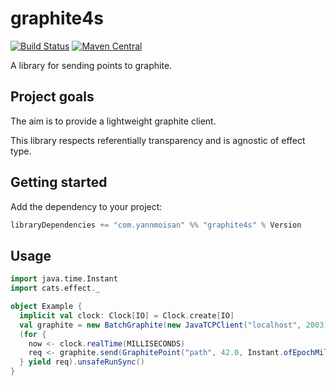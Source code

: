 # graphite4s

[![Build Status](https://travis-ci.org/YannMoisan/graphite4s.svg?branch=master)](https://travis-ci.org/YannMoisan/graphite4s) 
[![Maven Central](https://maven-badges.herokuapp.com/maven-central/com.yannmoisan/graphite4s_2.12/badge.svg)](https://maven-badges.herokuapp.com/maven-central/com.yannmoisan/graphite4s_2.12)

A library for sending points to graphite.

## Project goals

The aim is to provide a lightweight graphite client.
 
This library respects referentially transparency and is agnostic of effect type.

## Getting started

Add the dependency to your project:

```scala
libraryDependencies += "com.yannmoisan" %% "graphite4s" % Version
```

## Usage

```scala
import java.time.Instant
import cats.effect._

object Example {
  implicit val clock: Clock[IO] = Clock.create[IO]
  val graphite = new BatchGraphite(new JavaTCPClient("localhost", 2003))
  (for {
    now <- clock.realTime(MILLISECONDS)
    req <- graphite.send(GraphitePoint("path", 42.0, Instant.ofEpochMilli(now)))
  } yield req).unsafeRunSync()
}
```
